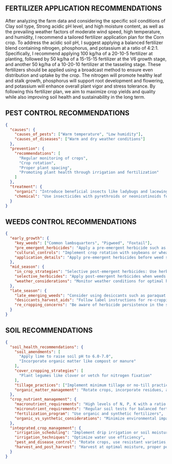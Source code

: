 ## FERTILIZER APPLICATION RECOMMENDATIONS

After analyzing the farm data and considering the specific soil conditions of Clay soil type, Strong acidic pH level, and high moisture content, as well as the prevailing weather factors of moderate wind speed, high temperature, and humidity, I recommend a tailored fertilizer application plan for the Corn crop. To address the acidic soil pH, I suggest applying a balanced fertilizer blend containing nitrogen, phosphorus, and potassium at a ratio of 4:2:1. Specifically, I recommend applying 100 kg/ha of a 20-10-5 fertilizer at planting, followed by 50 kg/ha of a 15-15-15 fertilizer at the V6 growth stage, and another 50 kg/ha of a 10-20-10 fertilizer at the tasseling stage. These fertilizers should be applied using a broadcast method to ensure even distribution and uptake by the crop. The nitrogen will promote healthy leaf and stalk growth, phosphorus will support root development and flowering, and potassium will enhance overall plant vigor and stress tolerance. By following this fertilizer plan, we aim to maximize crop yields and quality while also improving soil health and sustainability in the long term.

## PEST CONTROL RECOMMENDATIONS

```json
{
  "causes": {
    "causes_of_pests": ["Warm temperature", "Low humidity"],
    "causes_of_diseases": ["Warm and dry weather conditions"]
  },
  "prevention": {
    "recommendations": [
      "Regular monitoring of crops",
      "Crop rotation",
      "Proper plant spacing",
      "Promoting plant health through irrigation and fertilization"
    ]
  },
  "treatment": {
    "organic": "Introduce beneficial insects like ladybugs and lacewings, use neem oil and insecticidal soaps",
    "chemical": "Use insecticides with pyrethroids or neonicotinoids for aphids, thrips, and whiteflies. User fungicides with azoxystrobin or propiconazole for powdery mildew, downy mildew, and fusarium wilt"
  }
}
```

## WEEDS CONTROL RECOMMENDATIONS

```json
{
  "early_growth": {
    "key_weeds": ["Common lambsquarters", "Pigweed", "Foxtail"],
    "pre_emergent_herbicides": "Apply a pre-emergent herbicide such as atrazine at a rate of 1-2 lbs per acre before planting or immediately after planting. Ensure proper incorporation into the soil to prevent weed germination.",
    "cultural_controls": "Implement crop rotation with soybeans or wheat to disrupt weed life cycles. Use narrow row spacing to promote crop canopy closure and suppress weed growth.",
    "application_details": "Apply pre-emergent herbicides before weed seeds germinate to prevent establishment. Follow label instructions carefully, wear appropriate personal protective equipment, and avoid drift in windy conditions."
  },
  "mid_season": {
    "in_crop_strategies": "Selective post-emergent herbicides: Use herbicides such as glyphosate or mesotrione to target broadleaf and grass weeds in the corn crop. Consider tank-mixing with a residual herbicide for extended control.",
    "selective_herbicides": "Apply post-emergent herbicides when weeds are actively growing and before they reach the reproductive stage to prevent seed production.",
    "weather_considerations": "Monitor weather conditions for optimal herbicide application. Avoid spraying during windy conditions to prevent drift."
  },
  "late_season": {
    "late_emerging_weeds": "Consider using desiccants such as paraquat to control late-emerging weeds close to harvest. Ensure proper timing to allow for weed desiccation before harvest.",
    "desiccants_harvest_aids": "Follow label instructions for re-cropping intervals to avoid herbicide carryover concerns in subsequent crops.",
    "re_cropping_concerns": "Be aware of herbicide persistence in the soil and potential impacts on future crops. Conduct soil tests to assess herbicide residues before planting new crops."
  }
}
```

## SOIL RECOMMENDATIONS

```json
{
  "soil_health_recommendations": {
    "soil_amendments": [
      "Apply lime to raise soil pH to 6.0-7.0",
      "Incorporate organic matter like compost or manure"
    ],
    "cover_cropping_strategies": [
      "Plant legumes like clover or vetch for nitrogen fixation"
    ],
    "tillage_practices": ["Implement minimum tillage or no-till practices"],
    "organic_matter_management": "Rotate crops, incorporate residues, avoid overgrazing"
  },
  "crop_nutrient_management": {
    "macronutrient_requirements": "High levels of N, P, K with a ratio of 1:0.5:1.5",
    "micronutrient_requirements": "Regular soil tests for balanced fertilization",
    "fertilization_program": "Use organic and synthetic fertilizers",
    "organic_vs_synthetic_considerations": "Minimize environmental impact"
  },
  "integrated_crop_management": {
    "irrigation_scheduling": "Implement drip irrigation or soil moisture sensors",
    "irrigation_techniques": "Optimize water use efficiency",
    "pest_and_disease_control": "Rotate crops, use resistant varieties, practice integrated pest management",
    "harvest_and_post_harvest": "Harvest at optimal moisture, proper post-harvest handling"
  }
}
```
